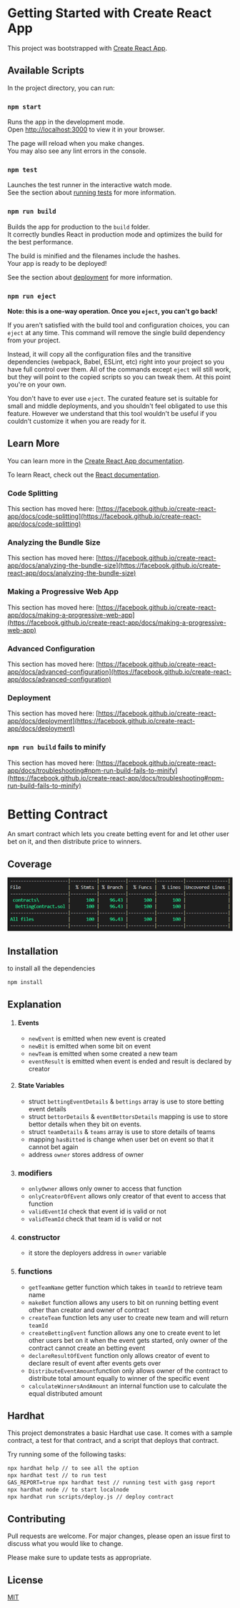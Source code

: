 # Getting Started with Create React App

This project was bootstrapped with [Create React App](https://github.com/facebook/create-react-app).

## Available Scripts

In the project directory, you can run:

### `npm start`

Runs the app in the development mode.\
Open [http://localhost:3000](http://localhost:3000) to view it in your browser.

The page will reload when you make changes.\
You may also see any lint errors in the console.

### `npm test`

Launches the test runner in the interactive watch mode.\
See the section about [running tests](https://facebook.github.io/create-react-app/docs/running-tests) for more information.

### `npm run build`

Builds the app for production to the `build` folder.\
It correctly bundles React in production mode and optimizes the build for the best performance.

The build is minified and the filenames include the hashes.\
Your app is ready to be deployed!

See the section about [deployment](https://facebook.github.io/create-react-app/docs/deployment) for more information.

### `npm run eject`

**Note: this is a one-way operation. Once you `eject`, you can't go back!**

If you aren't satisfied with the build tool and configuration choices, you can `eject` at any time. This command will remove the single build dependency from your project.

Instead, it will copy all the configuration files and the transitive dependencies (webpack, Babel, ESLint, etc) right into your project so you have full control over them. All of the commands except `eject` will still work, but they will point to the copied scripts so you can tweak them. At this point you're on your own.

You don't have to ever use `eject`. The curated feature set is suitable for small and middle deployments, and you shouldn't feel obligated to use this feature. However we understand that this tool wouldn't be useful if you couldn't customize it when you are ready for it.

## Learn More

You can learn more in the [Create React App documentation](https://facebook.github.io/create-react-app/docs/getting-started).

To learn React, check out the [React documentation](https://reactjs.org/).

### Code Splitting

This section has moved here: [https://facebook.github.io/create-react-app/docs/code-splitting](https://facebook.github.io/create-react-app/docs/code-splitting)

### Analyzing the Bundle Size

This section has moved here: [https://facebook.github.io/create-react-app/docs/analyzing-the-bundle-size](https://facebook.github.io/create-react-app/docs/analyzing-the-bundle-size)

### Making a Progressive Web App

This section has moved here: [https://facebook.github.io/create-react-app/docs/making-a-progressive-web-app](https://facebook.github.io/create-react-app/docs/making-a-progressive-web-app)

### Advanced Configuration

This section has moved here: [https://facebook.github.io/create-react-app/docs/advanced-configuration](https://facebook.github.io/create-react-app/docs/advanced-configuration)

### Deployment

This section has moved here: [https://facebook.github.io/create-react-app/docs/deployment](https://facebook.github.io/create-react-app/docs/deployment)

### `npm run build` fails to minify

This section has moved here: [https://facebook.github.io/create-react-app/docs/troubleshooting#npm-run-build-fails-to-minify](https://facebook.github.io/create-react-app/docs/troubleshooting#npm-run-build-fails-to-minify)

## 
# Betting Contract

An smart contract which lets you create betting event for and let other user bet on it, and then distribute price to winners.

## Coverage
![Alt text](images/coverage1.png "Title")

## Installation 
to install all the dependencies
```bash
npm install
```

## Explanation
1) #### Events
   - `newEvent` is emitted when new event is created
   - `newBit` is emitted when some bit on event
   - `newTeam` is emitted when some created a new team
   - `eventResult` is emitted when event is ended and result is declared by creator
 
2) #### State Variables
   - struct `bettingEventDetails` & `bettings` array is use to store betting event details
   - struct `bettorDetails` & `eventBettorsDetails` mapping is use to store bettor details when they bit on events.
   - struct `teamDetails` & `teams` array is use to store details of teams
   - mapping `hasBitted` is change when user bet on event so that it cannot bet again
   - address `owner` stores address of owner
3) ### modifiers
   - `onlyOwner` allows only owner to access that function
   - `onlyCreatorOfEvent` allows only creator of that event to access that function
   - `validEventId` check that event id is valid or not
   - `validTeamId` check that team id is valid or not
4) ### constructor
   - it store the deployers address in `owner` variable

5) ### functions
   - `getTeamName` getter function which takes in `teamId` to retrieve team name
   - `makeBet` function allows any users to bit on running betting event other than creator and owner of contract
   - `createTeam` function lets any user to create new team and will return `teamId`
   - `createBettingEvent`  function allows any one to create event to let other users bet on it when the event gets started, only owner of the contract cannot create an betting event
   - `declareResultOfEvent` function only allows creator of event to declare result of event after events gets over
   - `DistributeEventAmount`function only allows owner of the contract to distribute total amount equally to winner of the specific event
   - `calculateWinnersAndAmount` an internal function use to calculate the equal distributed amount

## Hardhat

This project demonstrates a basic Hardhat use case. It comes with a sample contract, a test for that contract, and a script that deploys that contract.

Try running some of the following tasks:

```shell
npx hardhat help // to see all the option
npx hardhat test // to run test
GAS_REPORT=true npx hardhat test // running test with gasg report
npx hardhat node // to start localnode 
npx hardhat run scripts/deploy.js // deploy contract
```

## Contributing
Pull requests are welcome. For major changes, please open an issue first to discuss what you would like to change.

Please make sure to update tests as appropriate.

## License
[MIT](https://choosealicense.com/licenses/mit/)